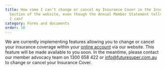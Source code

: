 ```yaml
---
title: How come I can’t change or cancel my Insurance Cover in the Insurance
  Section of the website, even though the Annual Member Statement tells me that
  I can?
category: Forms and documents
order: 10
---
```


We are currently implementing features allowing you to change or cancel your insurance coverage within your [online account](https://my.futuresuper.com.au/) via our website. This feature will be made available to you soon. In the meantime, please contact our member advocacy team on 1300 658 422 or info@futuresuper.com.au to change or cancel your Insurance Cover.
